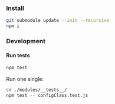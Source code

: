 ### Install

```bash
git submodule update --init --recursive
npm i
```

### Development

#### Run tests
```bash
npm test
```

Run one single:
```bash
cd ./modules/__tests__/ 
npm test -- configClass.test.js
```
